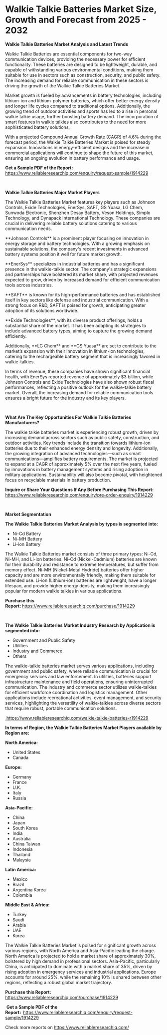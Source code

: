<p><h1>Walkie Talkie Batteries Market Size, Growth and Forecast from 2025 - 2032</h1></p><p><strong>Walkie Talkie Batteries Market Analysis and Latest Trends</strong></p>
<p><p>Walkie Talkie Batteries are essential components for two-way communication devices, providing the necessary power for efficient functionality. These batteries are designed to be lightweight, durable, and capable of withstanding various environmental conditions, making them suitable for use in sectors such as construction, security, and public safety. The increasing demand for reliable communication in these sectors is driving the growth of the Walkie Talkie Batteries Market.</p><p>Market growth is fueled by advancements in battery technologies, including lithium-ion and lithium-polymer batteries, which offer better energy density and longer life cycles compared to traditional options. Additionally, the growing trend of outdoor activities and sports has led to a rise in personal walkie talkie usage, further boosting battery demand. The incorporation of smart features in walkie talkies also contributes to the need for more sophisticated battery solutions.</p><p>With a projected Compound Annual Growth Rate (CAGR) of 4.6% during the forecast period, the Walkie Talkie Batteries Market is poised for steady expansion. Innovations in energy-efficient designs and the increase in commercial applications will continue to shape the future of this market, ensuring an ongoing evolution in battery performance and usage.</p></p>
<p><strong>Get a Sample PDF of the Report:&nbsp;</strong> <a href="https://www.reliableresearchiq.com/enquiry/request-sample/1914229?utm_campaign=2188&utm_medium=2&utm_source=Github&utm_content=ia&utm_term=08022025&utm_id=walkie-talkie-batteries">https://www.reliableresearchiq.com/enquiry/request-sample/1914229</a></p>
<p>&nbsp;</p>
<p><strong>Walkie Talkie Batteries Major Market Players</strong></p>
<p><p>The Walkie Talkie Batteries Market features key players such as Johnson Controls, Exide Technologies, EnerSys, SAFT, GS Yuasa, LG Chem, Sunwoda Electronic, Shenzhen Desay Battery, Veson Holdings, Simplo Technology, and Dynapack International Technology. These companies are crucial in delivering reliable battery solutions catering to various communication needs.</p><p>**Johnson Controls** is a prominent player focusing on innovation in energy storage and battery technologies. With a growing emphasis on sustainable solutions, the company's recent investments in advanced battery systems position it well for future market growth.</p><p>**EnerSys** specializes in industrial batteries and has a significant presence in the walkie-talkie sector. The company's strategic expansions and partnerships have bolstered its market share, with projected revenues expected to grow, driven by increased demand for efficient communication tools across industries.</p><p>**SAFT** is known for its high-performance batteries and has established itself in key sectors like defense and industrial communication. With a strong focus on R&D, SAFT is poised for growth, anticipating greater adoption of its solutions worldwide.</p><p>**Exide Technologies**, with its diverse product offerings, holds a substantial share of the market. It has been adapting its strategies to include advanced battery types, aiming to capture the growing demand efficiently.</p><p>Additionally, **LG Chem** and **GS Yuasa** are set to contribute to the market’s expansion with their innovation in lithium-ion technologies, catering to the rechargeable battery segment that is increasingly favored in walkie-talkies.</p><p>In terms of revenue, these companies have shown significant financial health, with EnerSys reported revenue of approximately $3 billion, while Johnson Controls and Exide Technologies have also shown robust fiscal performances, reflecting a positive outlook for the walkie-talkie battery market. Overall, the increasing demand for reliable communication tools ensures a bright future for the industry and its key players.</p></p>
<p>&nbsp;</p>
<p><strong>What Are The Key Opportunities For Walkie Talkie Batteries Manufacturers?</strong></p>
<p><p>The walkie talkie batteries market is experiencing robust growth, driven by increasing demand across sectors such as public safety, construction, and outdoor activities. Key trends include the transition towards lithium-ion batteries due to their enhanced energy density and longevity. Additionally, the growing integration of advanced technologies—such as smart communications—amplifies battery requirements. The market is projected to expand at a CAGR of approximately 5% over the next five years, fueled by innovations in battery management systems and rising adoption in military applications. Sustainability will also become pivotal, with heightened focus on recyclable materials in battery production.</p></p>
<p><strong>Inquire or Share Your Questions If Any Before Purchasing This Report:</strong> <a href="https://www.reliableresearchiq.com/enquiry/pre-order-enquiry/1914229?utm_campaign=2188&utm_medium=2&utm_source=Github&utm_content=ia&utm_term=08022025&utm_id=walkie-talkie-batteries">https://www.reliableresearchiq.com/enquiry/pre-order-enquiry/1914229</a></p>
<p>&nbsp;</p>
<p><strong>Market Segmentation</strong></p>
<p><strong>The Walkie Talkie Batteries Market Analysis by types is segmented into:</strong></p>
<p><ul><li>Ni-Cd Battery</li><li>Ni-MH Battery</li><li>Li-ion Battery</li></ul></p>
<p><p>The Walkie Talkie Batteries market consists of three primary types: Ni-Cd, Ni-MH, and Li-ion batteries. Ni-Cd (Nickel-Cadmium) batteries are known for their durability and resistance to extreme temperatures, but suffer from memory effect. Ni-MH (Nickel-Metal Hydride) batteries offer higher capacity and are more environmentally friendly, making them suitable for extended use. Li-ion (Lithium-ion) batteries are lightweight, have a longer lifespan, and provide higher energy density, making them increasingly popular for modern walkie talkies in various applications.</p></p>
<p><strong>Purchase this Report:&nbsp;</strong><a href="https://www.reliableresearchiq.com/purchase/1914229?utm_campaign=2188&utm_medium=2&utm_source=Github&utm_content=ia&utm_term=08022025&utm_id=walkie-talkie-batteries">https://www.reliableresearchiq.com/purchase/1914229</a></p>
<p>&nbsp;</p>
<p><strong>The Walkie Talkie Batteries Market Industry Research by Application is segmented into:</strong></p>
<p><ul><li>Government and Public Safety</li><li>Utilities</li><li>Industry and Commerce</li><li>Others</li></ul></p>
<p><p>The walkie-talkie batteries market serves various applications, including government and public safety, where reliable communication is crucial for emergency services and law enforcement. In utilities, batteries support infrastructure maintenance and field operations, ensuring uninterrupted communication. The industry and commerce sector utilizes walkie-talkies for efficient workforce coordination and logistics management. Other applications include recreational activities, event management, and security services, highlighting the versatility of walkie-talkies across diverse sectors that require robust, portable communication solutions.</p></p>
<p><a href="https://www.reliableresearchiq.com/walkie-talkie-batteries-r1914229?utm_campaign=2188&utm_medium=2&utm_source=Github&utm_content=ia&utm_term=08022025&utm_id=walkie-talkie-batteries">&nbsp;https://www.reliableresearchiq.com/walkie-talkie-batteries-r1914229</a></p>
<p><strong>In terms of Region, the Walkie Talkie Batteries Market Players available by Region are:</strong></p>
<p>
    <p> <strong> North America: </strong>
        <ul>
            <li>United States</li>
            <li>Canada</li>
        </ul>
        </p> 
    <p> <strong> Europe: </strong>
        <ul>
            <li>Germany</li>
            <li>France</li>
            <li>U.K.</li>
            <li>Italy</li>
            <li>Russia</li>
        </ul>
        </p> 
    <p> <strong> Asia-Pacific: </strong>
        <ul>
            <li>China</li>
            <li>Japan</li>
            <li>South Korea</li>
            <li>India</li>
            <li>Australia</li>
            <li>China Taiwan</li>
            <li>Indonesia</li>
            <li>Thailand</li>
            <li>Malaysia</li>
        </ul>
        </p> 
    <p> <strong> Latin America: </strong>
        <ul>
            <li>Mexico</li>
            <li>Brazil</li>
            <li>Argentina Korea</li>
            <li>Colombia</li>
        </ul>
        </p> 
    <p> <strong> Middle East & Africa: </strong>
        <ul>
            <li>Turkey</li>
            <li>Saudi</li>
            <li>Arabia</li>
            <li>UAE</li>
            <li>Korea</li>
        </ul>
    </p>
    </p>
<p><p>The Walkie Talkie Batteries Market is poised for significant growth across various regions, with North America and Asia-Pacific leading the charge. North America is projected to hold a market share of approximately 30%, bolstered by high demand in professional sectors. Asia-Pacific, particularly China, is anticipated to dominate with a market share of 35%, driven by rising adoption in emergency services and industrial applications. Europe accounts for around 25%, while the remaining 10% is shared between other regions, reflecting a robust global market trajectory.</p></p>
<p><strong>Purchase this Report: </strong><a href="https://www.reliableresearchiq.com/purchase/1914229?utm_campaign=2188&utm_medium=2&utm_source=Github&utm_content=ia&utm_term=08022025&utm_id=walkie-talkie-batteries">https://www.reliableresearchiq.com/purchase/1914229</a></p>
<p>&nbsp;<strong>Get a Sample PDF of the Report:&nbsp;&nbsp;</strong><a href="https://www.reliableresearchiq.com/enquiry/request-sample/1914229?utm_campaign=2188&utm_medium=2&utm_source=Github&utm_content=ia&utm_term=08022025&utm_id=walkie-talkie-batteries">https://www.reliableresearchiq.com/enquiry/request-sample/1914229</a></p>
<p><strong></strong></p>
<p>Check more reports on <a href="https://www.reliableresearchiq.com/?utm_campaign=2188&utm_medium=2&utm_source=Github&utm_content=ia&utm_term=08022025&utm_id=walkie-talkie-batteries">https://www.reliableresearchiq.com/</a></p>